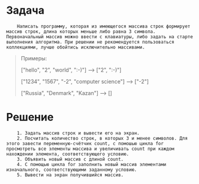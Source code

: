 # Задача


        Написать программу, которая из имеющегося массива строк формирует массив строк, длина которых меньше либо равна 3 символа. Первоначальный массив можно ввести с клавиатуры, либо задать на старте выполнения алгоритма. При решении не рекомендуется пользоваться коллекциями, лучше обойтись исключительно массивами.

>Примеры: 
>
>["hello", "2", "world", ":-)"] --> ["2", ":-)"]
>
>["1234", "1567", "-2", "computer science"] --> ["-2"]
>
>["Russia", "Denmark", "Kazan"] --> []

# Решение

        1. Задать массив строк и вывести его на экран.
        2. Посчитать количество строк, в которых 3 и менее символов. Для этого завести переменную-счётчик count, с помошью цикла for просмотреть все элементы массива и увеличивать count при каждом нахождении элемента, соответствующего условию.
        3. Объявить новый массив с длиной count.
        4. С помощью цикла for заполнить новый массив элементами изначального, соответствующими заданному условию.
        5. Вывести на экран получившийся массив.